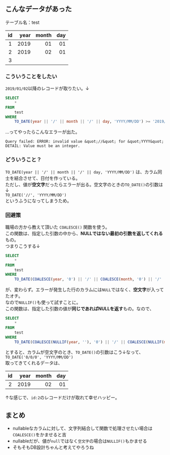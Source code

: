 ## こんなデータがあった
テーブル名：test

|id|year|month|day|
|:--:|--:|--:|--:|
|1|2019|01|01|
|2|2019|02|01|
|3| | | |

### こういうことをしたい
`2019/01/02`以降のレコードが取りたい。↓  
```sql
SELECT
    *
FROM
    test
WHERE
    TO_DATE(year || '/' || month || '/' || day, 'YYYY/MM/DD') >= '2019/01/02'
```
…ってやったらこんなエラーが出た。
```
Query failed: ERROR: invalid value &quot;//&quot; for &quot;YYYY&quot; DETAIL: Value must be an integer. 
```

### どういうこと？
`TO_DATE(year || '/' || month || '/' || day, 'YYYY/MM/DD')` は、カラム同士を結合させて、日付を作っている。  
ただし、値が**空文字**だったらエラーが出る。空文字のときの`TO_DATE()`の引数は↓  
`TO_DATE('//', 'YYYY/MM/DD')`  
というふうになってしまうため。

### 回避策
職場の方から教えて頂いた `COALESCE()` 関数を使う。  
この関数は、指定した引数の中から、**NULLではない最初の引数を返してくれる**もの。  
つまりこうする↓
```sql
SELECT
    *
FROM
    test
WHERE
    TO_DATE(COALESCE(year, '0') || '/' || COALESCE(month, '0') || '/' || COALESCE(day, '0'), 'YYYY/MM/DD') >= '2019/01/02'
```
が、変わらず。エラーが発生した行のカラムには`NULL`ではなく、**空文字**が入ってたオチ。  
なので`NULLIF()`も使って試すことに。  
この関数は、指定した引数の値が**同じであればNULLを返す**もの。なので、
```sql
SELECT
    *
FROM
    test
WHERE
    TO_DATE(COALESCE(NULLIF(year, ''), '0') || '/' || COALESCE(NULLIF(month, ''), '0') || '/' || COALESCE(NULLIF(day, ''), '0'), 'YYYY/MM/DD') >= '2019/01/02'
```
とすると、カラムが空文字のとき、`TO_DATE()`の引数はこう↓なって、  
`TO_DATE('0/0/0', 'YYYY/MM/DD')`  
取ってきてくれるデータは、

|id|year|month|day|
|:--:|--:|--:|--:|
|2|2019|02|01|

↑な感じで、`id:2`のレコードだけが取れて幸せハッピー。

## まとめ
- nullableなカラムに対して、文字列結合して関数で処理させたい場合は`COALESCE()`をかませると吉
- nullableだが、値が`null`ではなく`空文字`の場合は`NULLIF()`もかませる
- そもそもDB設計ちゃんと考えてやろうね
